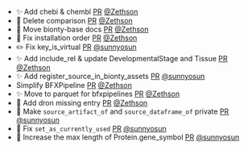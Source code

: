- :sparkles: Add chebi & chembl [PR](https://github.com/laminlabs/bionty/pull/94) [@Zethson](https://github.com/Zethson)
- :memo: Delete comparison [PR](https://github.com/laminlabs/bionty/pull/93) [@Zethson](https://github.com/Zethson)
- :memo: Move bionty-base docs [PR](https://github.com/laminlabs/bionty/pull/91) [@Zethson](https://github.com/Zethson)
- :bug: Fix installation order [PR](https://github.com/laminlabs/bionty/pull/90) [@Zethson](https://github.com/Zethson)
- ✏️ Fix key_is_virtual [PR](https://github.com/laminlabs/bionty/pull/89) [@sunnyosun](https://github.com/sunnyosun)
- ✨ Add include_rel & update DevelopmentalStage and Tissue [PR](https://github.com/laminlabs/bionty/pull/87) [@Zethson](https://github.com/Zethson)
- ✨ Add register_source_in_bionty_assets [PR](https://github.com/laminlabs/bionty/pull/85) [@sunnyosun](https://github.com/sunnyosun)
- Simplify BFXPipeline [PR](https://github.com/laminlabs/bionty/pull/86) [@Zethson](https://github.com/Zethson)
- ✨ Move to parquet for bfxpipelines  [PR](https://github.com/laminlabs/bionty/pull/84) [@Zethson](https://github.com/Zethson)
- 🐛 Add dron missing entry [PR](https://github.com/laminlabs/bionty/pull/82) [@Zethson](https://github.com/Zethson)
- 🎨 Make `source_artifact_of` and `source_dataframe_of` private [PR](https://github.com/laminlabs/bionty/pull/80) [@sunnyosun](https://github.com/sunnyosun)
- 🐛 Fix `set_as_currently_used` [PR](https://github.com/laminlabs/bionty/pull/78) [@sunnyosun](https://github.com/sunnyosun)
- 🎨 Increase the max length of Protein.gene_symbol [PR](https://github.com/laminlabs/bionty/pull/77) [@sunnyosun](https://github.com/sunnyosun)
